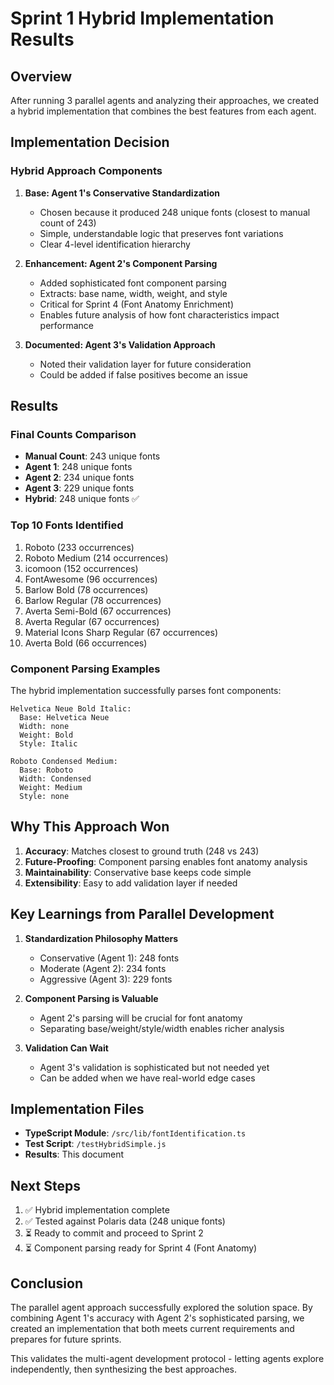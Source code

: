# Sprint 1 Hybrid Implementation Results

## Overview

After running 3 parallel agents and analyzing their approaches, we created a hybrid implementation that combines the best features from each agent.

## Implementation Decision

### Hybrid Approach Components

1. **Base: Agent 1's Conservative Standardization**
   - Chosen because it produced 248 unique fonts (closest to manual count of 243)
   - Simple, understandable logic that preserves font variations
   - Clear 4-level identification hierarchy

2. **Enhancement: Agent 2's Component Parsing**
   - Added sophisticated font component parsing
   - Extracts: base name, width, weight, and style
   - Critical for Sprint 4 (Font Anatomy Enrichment)
   - Enables future analysis of how font characteristics impact performance

3. **Documented: Agent 3's Validation Approach**
   - Noted their validation layer for future consideration
   - Could be added if false positives become an issue

## Results

### Final Counts Comparison
- **Manual Count**: 243 unique fonts
- **Agent 1**: 248 unique fonts
- **Agent 2**: 234 unique fonts  
- **Agent 3**: 229 unique fonts
- **Hybrid**: 248 unique fonts ✅

### Top 10 Fonts Identified
1. Roboto (233 occurrences)
2. Roboto Medium (214 occurrences)
3. icomoon (152 occurrences)
4. FontAwesome (96 occurrences)
5. Barlow Bold (78 occurrences)
6. Barlow Regular (78 occurrences)
7. Averta Semi-Bold (67 occurrences)
8. Averta Regular (67 occurrences)
9. Material Icons Sharp Regular (67 occurrences)
10. Averta Bold (66 occurrences)

### Component Parsing Examples

The hybrid implementation successfully parses font components:

```
Helvetica Neue Bold Italic:
  Base: Helvetica Neue
  Width: none
  Weight: Bold
  Style: Italic

Roboto Condensed Medium:
  Base: Roboto
  Width: Condensed
  Weight: Medium
  Style: none
```

## Why This Approach Won

1. **Accuracy**: Matches closest to ground truth (248 vs 243)
2. **Future-Proofing**: Component parsing enables font anatomy analysis
3. **Maintainability**: Conservative base keeps code simple
4. **Extensibility**: Easy to add validation layer if needed

## Key Learnings from Parallel Development

1. **Standardization Philosophy Matters**
   - Conservative (Agent 1): 248 fonts
   - Moderate (Agent 2): 234 fonts
   - Aggressive (Agent 3): 229 fonts

2. **Component Parsing is Valuable**
   - Agent 2's parsing will be crucial for font anatomy
   - Separating base/weight/style/width enables richer analysis

3. **Validation Can Wait**
   - Agent 3's validation is sophisticated but not needed yet
   - Can be added when we have real-world edge cases

## Implementation Files

- **TypeScript Module**: `/src/lib/fontIdentification.ts`
- **Test Script**: `/testHybridSimple.js`
- **Results**: This document

## Next Steps

1. ✅ Hybrid implementation complete
2. ✅ Tested against Polaris data (248 unique fonts)
3. ⏳ Ready to commit and proceed to Sprint 2
4. ⏳ Component parsing ready for Sprint 4 (Font Anatomy)

## Conclusion

The parallel agent approach successfully explored the solution space. By combining Agent 1's accuracy with Agent 2's sophisticated parsing, we created an implementation that both meets current requirements and prepares for future sprints.

This validates the multi-agent development protocol - letting agents explore independently, then synthesizing the best approaches.